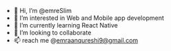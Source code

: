 - 👋 Hi, I’m @emreSlim
- 👀 I’m interested in Web and Mobile app development
- 🌱 I’m currently learning React Native
- 💞️ I’m looking to collaborate 
- 📫 reach me @emraanqureshi9@gmail.com

<!---
emreSlim/emreSlim is a ✨ special ✨ repository because its `README.md` (this file) appears on your GitHub profile.
You can click the Preview link to take a look at your changes.
--->
